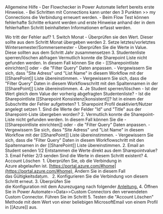 Allgemeine Hilfe
	- Der Flowchecker in Power Automate liefert bereits erste Hinweise.
	- Bei Schritten mit Connections kann unter den 3 Punkten >> my Connections die Verbindung erneuert werden.
	- Beim Flow Test können fehlerhafte Schritte erkannt werden und erste Hinweise anhand der in dem fehlerhaften Schritt beinhalteten Informationen erfasst werden.

Wo tritt der Fehler auf?
	1. Switch Monat
		- Überprüfen sie den Wert. Dieser sollte aus dem Schritt Monat übergeben werden
	2. Setze letztes/vorletztes Wintersemester/Sommersemester
		- Überprüfen Sie die Werte in Value. Diese sollten aus dem Schritt Jahr zusammensetzen 
	3. Studentenliste sperren/löschen abfragen
		Vermutlich konnte die Sharepoint Liste nicht gefunden werden.
			In diesem Fall können Sie die
				- [[Sharepointliste einrichten]] oder
				- die "Filter Query" Daten anpassen.
			- Vergewissern Sie sich, dass "Site Adress" und "List Name" in diesem Workflow mit der [[SharePoint]] Liste übereinstimmen.
			- Vergewissern Sie sich, dass die "Filter Query" Daten in diesem Workflowschritt mit den Spaltennamen in der [[SharePoint]] Liste übereinstimmen.
	4. Je Student sperren/löschen
		- Ist der Wert gleich dem Value der vorherig abgefragten Studentenliste?
		- Ist die Sharepointliste [[Sharepoint Konsistenz|konsistent]]?
		Ist in einem der Subschritte der Fehler aufgetreten?
			1. Sharepoint Profil deaktiviert/Nutzer angelegt setzen
				1. Sind die Werte der Felder "Id" und "Title" aus der Sharepoint-Liste übergeben worden? 
				2. Vermutlich konnte die Sharepoint-Liste nicht gefunden werden.
				In diesem Fall können Sie die
					- [[Sharepointliste einrichten]] oder
					- die "Filter Query" Daten anpassen.
				- Vergewissern Sie sich, dass "Site Adress" und "List Name" in diesem Workflow mit der [[SharePoint]] Liste übereinstimmen.
				- Vergewissern Sie sich, dass die "Filter Query" Daten in diesem Workflowschritt mit den Spaltennamen in der [[SharePoint]] Liste übereinstimmen.
			2. Email an Student senden 1/2
				Entstammen die Werte direkt aus dem Sharepointvalue?
			3. Email Fehler 2/3 senden
				Sind die Werte in diesem Schritt existent?
			4. Account Löschen 
			    1.  Überprüfen Sie, ob die Verbindung in Azure abgelaufen ist. [https://portal.azure.com/#home](https://portal.azure.com/#home) 
			        Ändern Sie in diesem Fall das Gültigkeitsdatum.  
			    2. Konfigurieren Sie die Verbindung von diesem Schritt erneut.
			    3. Überprüfen Sie die Konfiguration mit dem Azurezugang nach folgender [Anleitung.](https://powerusers.microsoft.com/t5/Power-Automate-Community-Blog/How-to-use-OAuth2-0-in-Power-Automate-Custom-Connector/ba-p/1260216)
			    4. Öffnen Sie in Power Automate>>Data>>Custom Connectors den verwendeten Custom Connector. Führen Sie im Schritt 5. Testen die "Account Löschen" Methode mit dem Wert von einer beliebigen MicrosoftEmail von einem Profil in [[Azure]] aus. 